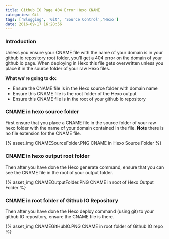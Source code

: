 ```yaml
---
title: Github IO Page 404 Error Hexo CNAME
categories: Git
tags: ['Blogging', 'Git', 'Source Control','Hexo']
date: 2016-09-17 16:28:56
---
```


### Introduction

Unless you ensure your CNAME file with the name of your domain is in your github io repository root folder, you'll get a 404 error on the domain of your github io page.
When deploying in Hexo this file gets overwritten unless you place it in the source folder of your raw Hexo files.

**What we're going to do:**

* Ensure the CNAME file is in the Hexo source folder with domain name
* Ensure this CNAME file is the root folder of the Hexo output
* Ensure this CNAME file is in the root of your github io repository

### CNAME in hexo source folder

First ensure that you place a CNAME file in the source folder of your raw hexo folder with the name of your domain contained in the file. **Note** there is no file extension for the CNAME file.

{% asset_img CNAMESourceFolder.PNG CNAME in Hexo Source Folder %}

### CNAME in hexo output root folder

Then after you have done the Hexo generate command, ensure that you can see the CNAME file in the root of your  output folder.

{% asset_img CNAMEOutputFolder.PNG CNAME in root of Hexo Output Folder %}

### CNAME in root folder of Github IO Repository

Then after you have done the Hexo deploy command (using git) to your github IO repository, ensure the CNAME file is there.

{% asset_img CNAMEGitHubIO.PNG CNAME in root folder of Github IO repo %}
